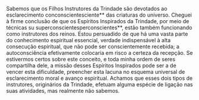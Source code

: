 ﻿Sabemos que os Filhos Instrutores da Trindade são devotados ao esclarecimento  conconscientesciente** das criaturas do universo. Cheguei à firme conclusão de que os Espíritos Inspirados da Trindade, por meio de técnicas  su superconscientesperconscientes**, estão também funcionando como instrutores dos reinos. Estou persuadido de que há uma vasta parte do conhecimento espiritual essencial, verdade indispensável à alta consecução espiritual, que não pode ser conscientemente recebida; a autoconsciência efetivamente colocaria em risco a certeza da recepção. Se estivermos certos sobre este conceito, e toda minha ordem de seres compartilha dele, a missão desses Espíritos Inspirados pode ser a de vencer esta dificuldade, preencher esta lacuna no esquema universal de esclarecimento moral e avanço espiritual. Achamos que esses dois tipos de instrutores, originários da Trindade, efetuam alguma espécie de ligação nas suas atividades, mas realmente não sabemos.